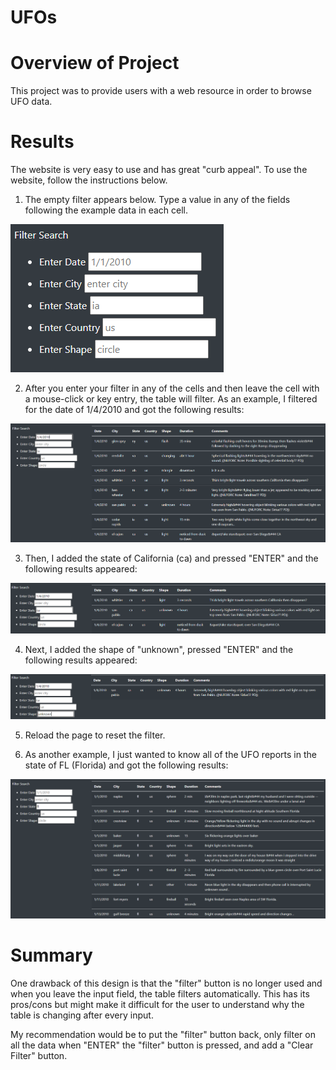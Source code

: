 # UFOs

# Overview of Project
This project was to provide users with a web resource in order to browse UFO data.

# Results
The website is very easy to use and has great "curb appeal".  To use the website, follow the instructions below.

1. The empty filter appears below. Type a value in any of the fields following the example data in each cell.

![EmptyFilter.png](https://github.com/WagnerLisaK/UFOs/blob/main/Resources/EmptyFilter.png)

2. After you enter your filter in any of the cells and then leave the cell with a mouse-click or key entry, the table will filter.  As an example, I filtered for the date of 1/4/2010 and got the following results:

![1-4-2010.png](https://github.com/WagnerLisaK/UFOs/blob/main/Resources/1-4-2010.png)

3. Then, I added the state of California (ca) and pressed "ENTER" and the following results appeared:

![ca.png](https://github.com/WagnerLisaK/UFOs/blob/main/Resources/ca.png)

4. Next, I added the shape of "unknown", pressed "ENTER" and the following results appeared:

![unknown.png](https://github.com/WagnerLisaK/UFOs/blob/main/Resources/unknown.png)

5. Reload the page to reset the filter.

6. As another example, I just wanted to know all of the UFO reports in the state of FL (Florida) and got the following results:

![fl.png](https://github.com/WagnerLisaK/UFOs/blob/main/Resources/fl.png)




# Summary
One drawback of this design is that the "filter" button is no longer used and when you leave the input field, the table filters automatically.  This has its pros/cons but might make it difficult for the user to understand why the table is changing after every input.

My recommendation would be to put the "filter" button back, only filter on all the data when "ENTER"  <OR>  the "filter" button is pressed, and add a "Clear Filter" button.
